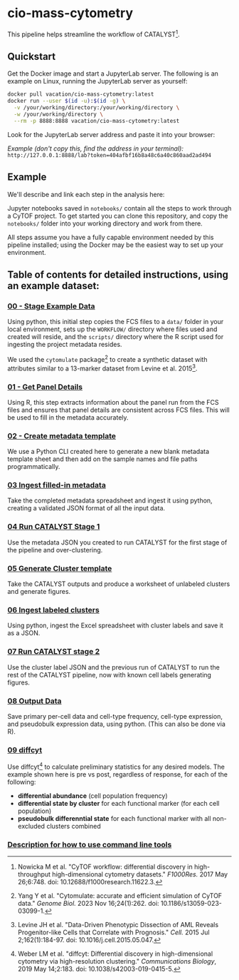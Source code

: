 # cio-mass-cytometry

This pipeline helps streamline the workflow of CATALYST[^1].

[^1]: Nowicka M et al. "CyTOF workflow: differential discovery in high-throughput high-dimensional cytometry datasets." *F1000Res.* 2017 May 26;6:748. doi: 10.12688/f1000research.11622.3.

## Quickstart

Get the Docker image and start a JupyterLab server. The following is an example on Linux, running the JupyterLab server as yourself:

```bash
docker pull vacation/cio-mass-cytometry:latest
docker run --user $(id -u):$(id -g) \
  -v /your/working/directory:/your/working/directory \
  -w /your/working/directory \
  --rm -p 8888:8888 vacation/cio-mass-cytometry:latest
```

Look for the JupyterLab server address and paste it into your browser:

*Example (don't copy this, find the address in your terminal):* `http://127.0.0.1:8888/lab?token=404afbf16b8a48c6a40c860aad2ad494`

## Example

We'll describe and link each step in the analysis here:

Jupyter notebooks saved in `notebooks/` contain all the steps to work through a CyTOF project. To get started you can clone this repository, and copy the `notebooks/` folder into your working directory and work from there.

All steps assume you have a fully capable environment needed by this pipeline installed; using the Docker may be the easiest way to set up your environment. 

## Table of contents for detailed instructions, using an example dataset:
### [00 - Stage Example Data](/documentation/00_PreparingFCS.md)

Using python, this initial step copies the FCS files to a `data/` folder in your local environment, sets up the `WORKFLOW/` directory where files used and created will reside, and the `scripts/` directory where the R script used for ingesting the project metadata resides.

We used the `cytomulate` package[^2] to create a synthetic dataset with attributes similar to a 13-marker dataset from Levine et al. 2015[^3].

[^2]: Yang Y et al. "Cytomulate: accurate and efficient simulation of CyTOF data." *Genome Biol.* 2023 Nov 16;24(1):262. doi: 10.1186/s13059-023-03099-1.
[^3]: Levine JH et al. "Data-Driven Phenotypic Dissection of AML Reveals Progenitor-like Cells that Correlate with Prognosis." *Cell.* 2015 Jul 2;162(1):184-97. doi: 10.1016/j.cell.2015.05.047.

### [01 - Get Panel Details](/documentation/01_GetPanelDetails.md)

Using R, this step extracts information about the panel run from the FCS files and ensures that panel details are consistent across FCS files. This will be used to fill in the metadata accurately.

### [02 - Create metadata template](/documentation/02_CreateMetaDataTemplate.md)

We use a Python CLI created here to generate a new blank metadata template sheet and then add on the sample names and file paths programmatically.

### [03 Ingest filled-in metadata](/documentation/03_IngestFilledMetaData.md)

Take the completed metadata spreadsheet and ingest it using python, creating a validated JSON format of all the input data.

### [04 Run CATALYST Stage 1](/documentation/04_RunCATALYSTstage1.md)

Use the metadata JSON you created to run CATALYST for the first stage of the pipeline and over-clustering.

### [05 Generate Cluster template](/documentation/05_GenerateClusterTemplate.md)

Take the CATALYST outputs and produce a worksheet of unlabeled clusters and generate figures.

### [06 Ingest labeled clusters](/documentation/06_IngestLabeledClusters.md)

Using python, ingest the Excel spreadsheet with cluster labels and save it as a JSON.

### [07 Run CATALYST stage 2](/documentation/07_RunCATALYSTstage2.md)

Use the cluster label JSON and the previous run of CATALYST to run the rest of the CATALYST pipeline, now with known cell labels generating figures.  

### [08 Output Data](/documentation/08_OutputData.md)

Save primary per-cell data and cell-type frequency, cell-type expression, and pseudobulk expression data, using python. (This can also be done via R).

### [09 diffcyt](/documentation/09_diffcyt.md)

Use diffcyt[^4] to calculate preliminary statistics for any desired models. The example shown here is pre vs post, regardless of response, for each of the following: 
- **differential abundance** (cell population frequency)
- **differential state by cluster** for each functional marker (for each cell population) 
- **pseudobulk differenntial state** for each functional marker with all non-excluded clusters combined

[^4]: Weber LM et al. "diffcyt: Differential discovery in high-dimensional cytometry via high-resolution clustering." *Communications Biology*, 2019 May 14;2:183. doi: 10.1038/s42003-019-0415-5.

### [Description for how to use command line tools](/documentation/CLI_Description.md)